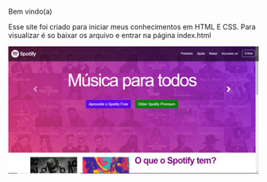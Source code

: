 Bem vindo(a)

Esse site foi criado para iniciar meus conhecimentos em HTML E CSS. Para visualizar é so baixar os arquivo e entrar na página index.html

<img src="/imagens/spotify.png" alt="spotify"/>
